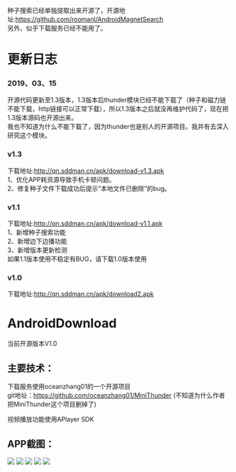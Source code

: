 种子搜索已经单独提取出来开源了，开源地址:https://github.com/roomanl/AndroidMagnetSearch<br/>
另外，似乎下载服务已经不能用了。
# 更新日志
### 2019、03、15
开源代码更新至1.3版本，1.3版本后thunder模块已经不能下载了（种子和磁力链不能下载，http链接可以正常下载），所以1.3版本之后就没再维护代码了，现在把1.3版本源码也开源出来。<br>
我也不知道为什么不能下载了，因为thunder也是别人的开源项目。我并有去深入研究这个模块。
### v1.3
下载地址:http://qn.sddman.cn/apk/download-v1.3.apk<br>
1、优化APP耗资源导致手机卡顿问题。<br>
2、修复种子文件下载成功后提示“本地文件已删除”的bug。<br>
### v1.1
下载地址:http://qn.sddman.cn/apk/download-v1.1.apk<br>
1、新增种子搜索功能<br>
2、新增边下边播功能<br>
3、新增版本更新检测<br>
如果1.1版本使用不稳定有BUG，请下载1.0版本使用

### v1.0
下载地址:http://qn.sddman.cn/apk/download2.apk<br>
# AndroidDownload
当前开源版本V1.0
## 主要技术：
下载服务使用oceanzhang01的一个开源项目<br> 
git地址：https://github.com/oceanzhang01/MiniThunder (不知道为什么作者把MiniThunder这个项目删掉了)<br> 

视频播放功能使用APlayer SDK

## APP截图：
![](https://github.com/roomanl/AndroidDownload/blob/master/screen/1.jpg?raw=true)
![](https://github.com/roomanl/AndroidDownload/blob/master/screen/2.jpg?raw=true)
![](https://github.com/roomanl/AndroidDownload/blob/master/screen/3.jpg?raw=true)
![](https://github.com/roomanl/AndroidDownload/blob/master/screen/4.jpg?raw=true)
![](https://github.com/roomanl/AndroidDownload/blob/master/screen/5.jpg?raw=true)
